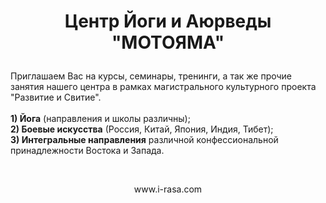 # <p style="text-align: center;">Центр Йоги и Аюрведы "МОТОЯМА"</p>
<dl>
Приглашаем Вас на курсы, семинары, тренинги, а так же прочие занятия нашего центра в рамках магистрального культурного проекта "Развитие и Свитие".
<br><br>
<strong>1) Йога</strong> (направления и школы различны);<br>
<strong>2) Боевые искусства</strong> (Россия, Китай, Япония, Индия, Тибет);<br>
<strong>3) Интегральные направления</strong> различной конфессиональной принадлежности Востока и Запада.
</dl>
<br>
<p style="text-align: center;">www.i-rasa.com</p>
